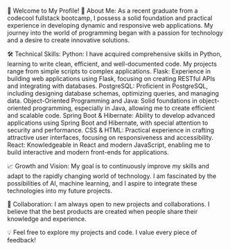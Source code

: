 👋 Welcome to My Profile!
🌟 About Me: As a recent graduate from a codecool fullstack bootcamp, I possess a solid foundation and practical experience in developing dynamic and responsive web applications. My journey into the world of programming began with a passion for technology and a desire to create innovative solutions.

🛠️ Technical Skills:
Python: I have acquired comprehensive skills in Python, learning to write clean, efficient, and well-documented code. My projects range from simple scripts to complex applications.
Flask: Experience in building web applications using Flask, focusing on creating RESTful APIs and integrating with databases.
PostgreSQL: Proficient in PostgreSQL, including designing database schemas, optimizing queries, and managing data.
Object-Oriented Programming and Java: Solid foundations in object-oriented programming, especially in Java, allowing me to create efficient and scalable code.
Spring Boot & Hibernate: Ability to develop advanced applications using Spring Boot and Hibernate, with special attention to security and performance.
CSS & HTML: Practical experience in crafting attractive user interfaces, focusing on responsiveness and accessibility.
React: Knowledgeable in React and modern JavaScript, enabling me to build interactive and modern front-ends for applications.


📈 Growth and Vision:
My goal is to continuously improve my skills and adapt to the rapidly changing world of technology. I am fascinated by the possibilities of AI, machine learning, and I aspire to integrate these technologies into my future projects.

🤝 Collaboration:
I am always open to new projects and collaborations. I believe that the best products are created when people share their knowledge and experience.

💡 Feel free to explore my projects and code. I value every piece of feedback!

